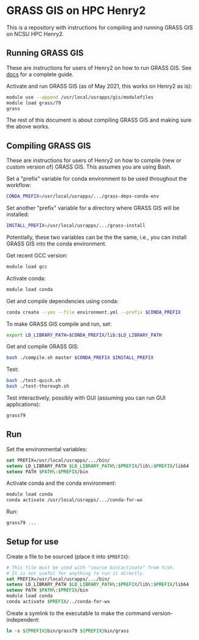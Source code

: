 # GRASS GIS on HPC Henry2

This is a repository with instructions for compiling and running GRASS GIS on NCSU HPC Henry2.

## Running GRASS GIS

These are instructions for users of Henry2 on how to run GRASS GIS.
See [docs](docs) for a complete guide.

Activate and run GRASS GIS (as of May 2021, this works on Henry2 as is):

```bash
module use --append /usr/local/usrapps/gis/modulefiles
module load grass/79
grass
```

The rest of this document is about compiling GRASS GIS and making sure the above works.

## Compiling GRASS GIS

These are instructions for users of Henry2 on how to compile (new or custom version of)
GRASS GIS. This assumes you are using Bash.

Set a "prefix" variable for conda environment to be used throughout the workflow:

```bash
CONDA_PREFIX=/usr/local/usrapps/.../grass-deps-conda-env
```

Set another "prefix" variable for a directory where GRASS GIS will be installed:

```bash
INSTALL_PREFIX=/usr/local/usrapps/.../grass-install
```

Potentially, these two variables can be the the same, i.e., you can install GRASS GIS
into the conda environment.

Get recent GCC version:

```bash
module load gcc
```

Activate conda:

```bash
module load conda
```

Get and compile dependencies using conda:

```bash
conda create --yes --file environment.yml --prefix $CONDA_PREFIX
```

To make GRASS GIS compile and run, set:

```bash
export LD_LIBRARY_PATH=$CONDA_PREFIX/lib:$LD_LIBRARY_PATH
```

Get and compile GRASS GIS:

```bash
bash ./compile.sh master $CONDA_PREFIX $INSTALL_PREFIX
```

Test:

```bash
bash ./test-quick.sh
bash ./test-thorough.sh
```

Test interactively, possibly with GUI (assuming you can run GUI applications):

```bash
grass79
```

## Run

Set the environmental variables:

```tcsh
set PREFIX=/usr/local/usrapps/.../bin/
setenv LD_LIBRARY_PATH $LD_LIBRARY_PATH\:$PREFIX/lib\:$PREFIX/lib64
setenv PATH $PATH\:$PREFIX/bin
```

Activate conda and the conda environment:

```tcsh
module load conda
conda activate /usr/local/usrapps/.../conda-for-wx
```

Run:

```tcsh
grass79 ...
```

## Setup for use

Create a file to be sourced (place it into `$PREFIX`):

```tcsh
# This file must be used with "source bin/activate" from tcsh.
# It is not useful for anything to run it directly.
set PREFIX=/usr/local/usrapps/.../bin/
setenv LD_LIBRARY_PATH $LD_LIBRARY_PATH\:$PREFIX/lib\:$PREFIX/lib64
setenv PATH $PATH\:$PREFIX/bin
module load conda
conda activate $PREFIX/../conda-for-wx
```

Create a symlink to the executable to make the command version-independent:

```tcsh
ln -s ${PREFIX}bin/grass79 ${PREFIX}bin/grass
```
